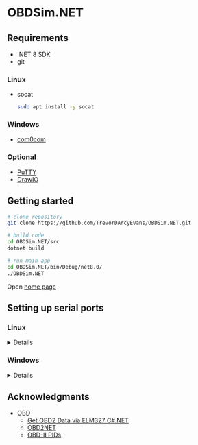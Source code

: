 # OBDSim.NET

## Requirements
* .NET 8 SDK
* git

### Linux
* socat
  ```bash
  sudo apt install -y socat
  ```
 
### Windows
* [com0com](https://com0com.sourceforge.net/)

### Optional
* [PuTTY](https://www.putty.org/)
* [DrawIO](https://github.com/jgraph/drawio-desktop/releases)

## Getting started

```bash
# clone repository
git clone https://github.com/TrevorDArcyEvans/OBDSim.NET.git

# build code
cd OBDSim.NET/src
dotnet build

# run main app
cd OBDSim.NET/bin/Debug/net8.0/
./OBDSim.NET
```

Open [home page](https://localhost:5021/)

## Setting up serial ports

### Linux

<details>

  ```bash
  sudo chmod 777 /dev/ttyV1
  sudo chmod 777 /dev/ttyV2

       socat -d -d PTY,link=/dev/ttyV1,echo=0,raw,unlink-close=0,user=trevorde PTY,link=/dev/ttyV2,echo=0,raw,unlink-close=0,user=trevorde

  sudo socat -d -d PTY,link=/dev/ttyV1,echo=0,unlink-close=0,user=trevorde PTY,link=/dev/ttyV2,echo=0,unlink-close=0,user=trevorde
  ```

 </details>

### Windows

<details>

Use com0com (somehow)

 </details>

## Acknowledgments
* OBD
  * [Get OBD2 Data via ELM327 C#.NET](https://burak.alakus.net/en/2011/07/27/to-get-obd2-data-via-elm327-c/)
  * [OBD2NET](https://github.com/0x8DEADF00D/obd2NET)
  * [OBD-II PIDs](https://en.wikipedia.org/wiki/OBD-II_PIDs)
